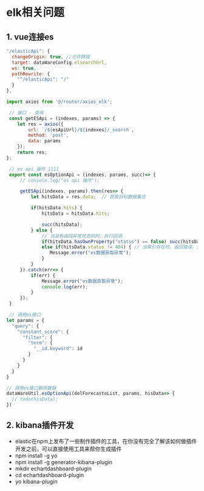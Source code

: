 # elk相关问题
<ClientOnly>
  <Valine></Valine>
</ClientOnly>

## 1. vue连接es
```js
"/elasticApi": {
  changeOrigin: true, //允许跨域
  target: dataWareConfig.elsearchUrl,
  ws: true,
  pathRewrite: {
    "^/elasticApi": "/"
  }
},

import axios from '@/router/axios_elk';

 // 接口 - 查询
 const getESApi = (indexes, params) => {
    let res = axios({
        url: `/${esApiUrl}/${indexes}/_search`,
        method: 'post',
        data: params
    });
    return res;
};

 // es api 操作 1111
 export const esOptionApi = (indexes, params, succ)=> {
     // console.log("es api 操作");

     getESApi(indexes, params).then(res=> {
         let hitsData = res.data;  // 获取目标数据集合

         if(hitsData.hits) {
             hitsData = hitsData.hits;

             succ(hitsData);
         } else {
             // 当没有返回异常状态码时，执行回调
             if(hitsData.hasOwnProperty("status") == false) succ(hitsData);
             else if(hitsData.status != 404) { // 当索引存在时，返回错误，需要提示
                Message.error("es数据获取异常");
             }
         }
     }).catch(err=> {
         if(err) {
             Message.error("es数据获取异常");
             console.log(err);
         }
     });
 }

 // 调用es接口
let params = {
  "query": {
    "constant_score": {
      "filter": {
        "term": {
          "__id.keyword": id
        }
      }
    }
  }
}

// 调用es接口删除数据
dataWareUtil.esOptionApi(delForecastoList, params, hisData=> {
  // todo(hisData);
})
```

## 2. kibana插件开发
- elastic在npm上发布了一些制作插件的工具，在你没有完全了解该如何做插件开发之前，可以直接使用工具来帮你生成插件
- npm install -g yo
- npm install -g generator-kibana-plugin
- mkdir echartdashboard-plugin
- cd echartdashboard-plugin
- yo kibana-plugin
